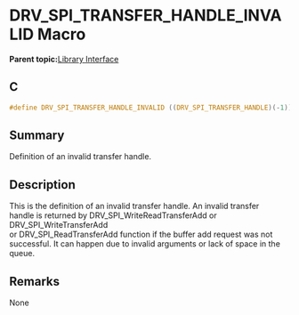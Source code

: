 # DRV\_SPI\_TRANSFER\_HANDLE\_INVALID Macro

**Parent topic:**[Library Interface](GUID-2960D7B8-65FA-447F-AD81-B1E62002A04B.md)

## C

```c
#define DRV_SPI_TRANSFER_HANDLE_INVALID ((DRV_SPI_TRANSFER_HANDLE)(-1))

```

## Summary

Definition of an invalid transfer handle.

## Description

This is the definition of an invalid transfer handle. An invalid transfer<br />handle is returned by DRV\_SPI\_WriteReadTransferAdd or DRV\_SPI\_WriteTransferAdd<br />or DRV\_SPI\_ReadTransferAdd function if the buffer add request was not<br />successful. It can happen due to invalid arguments or lack of space in the<br />queue.

## Remarks

None

